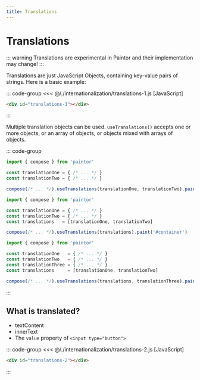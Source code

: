 ```yaml
---
title: Translations
---
```


<script setup>
  import { onMounted } from 'vue'
  
  onMounted(async () => {
    await import('./translations-1.js')
    await import('./translations-2.js')
  })
</script>

# Translations

::: warning
Translations are experimental in Paintor and their implementation may change!
:::

Translations are just JavaScript Objects, containing key-value pairs of strings.
Here is a basic example:

::: code-group
<<< @/./internationalization/translations-1.js [JavaScript]
```html [HTML]
<div id="translations-1"></div>
```
:::

<Badge type="warning" text="example" />
<div class="example">
  <div id="translations-1"></div>
</div>

Multiple translation objects can be used. `useTranslations()` accepts one or
more objects, or an array of objects, or objects mixed with arrays of objects.

::: code-group

```js [Multiple objects]
import { compose } from 'paintor'

const translationOne = { /* ... */ }
const translationTwo = { /* ... */ }

compose(/* ... */).useTranslations(translationOne, translationTwo).paint('#container')
```

```js [Array of objects]
import { compose } from 'paintor'

const translationOne = { /* ... */ }
const translationTwo = { /* ... */ }
const translations   = [translationOne, translationTwo]

compose(/* ... */).useTranslations(translations).paint('#container')
```

```js [Mixed]
import { compose } from 'paintor'

const translationOne   = { /* ... */ }
const translationTwo   = { /* ... */ }
const translationThree = { /* ... */ }
const translations     = [translationOne, translationTwo]

compose(/* ... */).useTranslations(translations, translationThree).paint('#container')
```
:::

## What is translated?

- textContent
- innerText
- The `value` property of `<input type="button">`

::: code-group
<<< @/./internationalization/translations-2.js [JavaScript]
```html [HTML]
<div id="translations-2"></div>
```
:::

<Badge type="warning" text="example" />
<div class="example">
  <div id="translations-2"></div>
</div>

